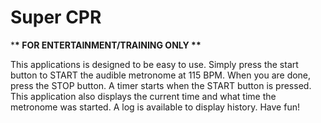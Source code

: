 # Super CPR

\***\* FOR ENTERTAINMENT/TRAINING ONLY \*\***

This applications is designed to be easy to use. Simply press the start button to START the audible metronome at 115 BPM. When you are done, press the STOP button. A timer starts when the START button is pressed. This application also displays the current time and what time the metronome was started. A log is available to display history. Have fun!

